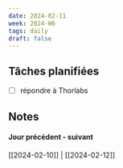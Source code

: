 ```yaml
---
date: 2024-02-11
week: 2024-W6
tags: daily
draft: false 
---
```


## Tâches planifiées

- [ ] répondre à Thorlabs

## Notes


#### Jour précédent - suivant 
[[2024-02-10]] | [[2024-02-12]]